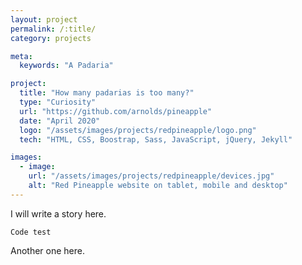```yaml
---
layout: project
permalink: /:title/
category: projects

meta:
  keywords: "A Padaria"

project:
  title: "How many padarias is too many?"
  type: "Curiosity"
  url: "https://github.com/arnolds/pineapple"
  date: "April 2020"
  logo: "/assets/images/projects/redpineapple/logo.png"
  tech: "HTML, CSS, Boostrap, Sass, JavaScript, jQuery, Jekyll"

images:
  - image:
    url: "/assets/images/projects/redpineapple/devices.jpg"
    alt: "Red Pineapple website on tablet, mobile and desktop"
---
```

<p>I will write a story here.</p>

<code>Code test</code>

<p>Another one here.</p>